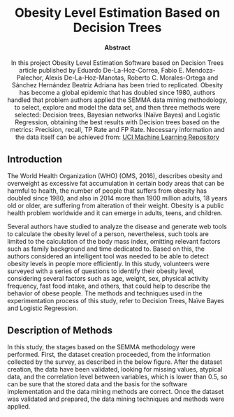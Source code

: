 <h1 align="center"> Obesity Level Estimation Based on Decision Trees </h1>

<h4 align="center">Abstract</h4>
<p align="center">
In this project Obesity Level Estimation Software based on Decision Trees article published by Eduardo De-La-Hoz-Correa, Fabio E. Mendoza-Palechor, Alexis De-La-Hoz-Manotas, Roberto C. Morales-Ortega and Sánchez Hernández Beatriz Adriana has been tried to replicated. Obesity has become a global epidemic that has doubled since 1980, authors handled that problem authors applied the SEMMA data mining methodology,  to select, explore and model the data set, and then three methods were selected: Decision trees, Bayesian networks (Naïve Bayes) and Logistic Regression, obtaining the best results with Decision trees based on the metrics: Precision, recall, TP Rate and FP Rate. Necessary information and the data itself can be achieved from: <a href="https://archive.ics.uci.edu/ml/datasets/Estimation+of+obesity+levels+based+on+eating+habits+and+physical+condition+">UCI Machine Learning Repository</a>
</p>

## Introduction
The World Health Organization (WHO) (OMS, 2016), describes obesity and overweight as excessive fat accumulation in certain body areas that can be harmful to health, the number of people that suffers from obesity has doubled since 1980, and also in 2014 more than 1900 million adults, 18 years old or older, are suffering from alteration of their weight. Obesity is a public health problem worldwide and it can emerge in adults, teens, and children. 

Several authors have studied to analyze the disease and generate web tools to calculate the obesity level of a person, nevertheless, such tools are limited to the calculation of the body mass index, omitting relevant factors such as family background and time dedicated to. Based on this, the authors considered an intelligent tool was needed to be able to detect obesity levels in people more efficiently. In this study, volunteers were surveyed with a series of questions to identify their obesity level, considering several factors such as age, weight, sex, physical activity frequency, fast food intake, and others, that could help to describe the behavior of obese people. The methods and techniques used in the experimentation process of this study, refer to Decision Trees, Naïve Bayes and Logistic Regression. 

## Description of Methods
In this study, the stages based on the SEMMA methodology were performed. First, the dataset creation proceeded, from the information collected by the survey, as described in the below figure. After the dataset creation, the data have been validated, looking for missing values, atypical data, and the correlation level between variables, which is lower than 0.5, so can be sure that the stored data and the basis for the software implementation and the data mining methods are correct. Once the dataset was validated and prepared, the data mining techniques and methods were applied. 

